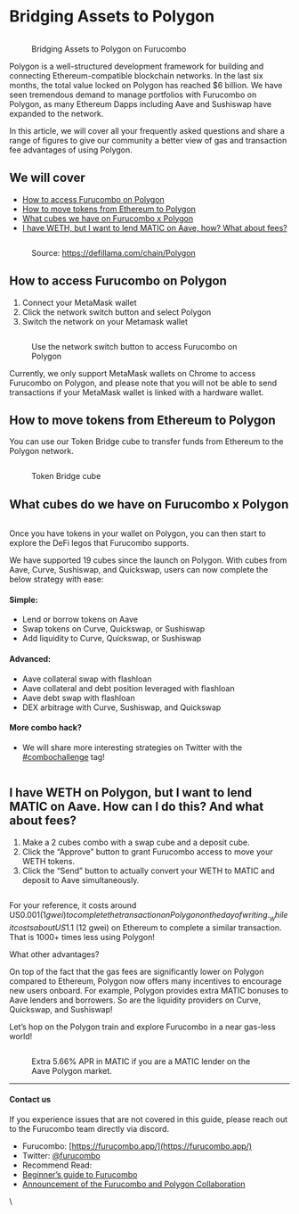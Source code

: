 # Bridging Assets to Polygon

<figure><img src="https://cdn-images-1.medium.com/max/1440/1*OUv-hl7oAr7_pP2SlXVsrQ.png" alt=""><figcaption><p>Bridging Assets to Polygon on Furucombo</p></figcaption></figure>

Polygon is a well-structured development framework for building and connecting Ethereum-compatible blockchain networks. In the last six months, the total value locked on Polygon has reached $6 billion. We have seen tremendous demand to manage portfolios with Furucombo on Polygon, as many Ethereum Dapps including Aave and Sushiswap have expanded to the network.

In this article, we will cover all your frequently asked questions and share a range of figures to give our community a better view of gas and transaction fee advantages of using Polygon.

## We will cover

* [How to access Furucombo on Polygon](bridging-assets-to-polygon.md#how-to-access-furucombo-on-polygon)
* [How to move tokens from Ethereum to Polygon](bridging-assets-to-polygon.md#how-to-move-tokens-from-ethereum-to-polygon)
* [What cubes we have on Furucombo x Polygon](bridging-assets-to-polygon.md#what-cubes-do-we-have-on-furucombo-x-polygon)
* [I have WETH, but I want to lend MATIC on Aave, how? What about fees?](bridging-assets-to-polygon.md#i-have-weth-on-polygon-but-i-want-to-lend-matic-on-aave.-how-can-i-do-this-and-what-about-fees)

<figure><img src="https://cdn-images-1.medium.com/max/1440/0*v7ReReU-vwapvKtV" alt=""><figcaption><p>Source: <a href="https://defillama.com/chain/Polygon">https://defillama.com/chain/Polygon</a></p></figcaption></figure>

## **How to access Furucombo on Polygon**

1. Connect your MetaMask wallet
2. Click the network switch button and select Polygon
3. Switch the network on your Metamask wallet

<figure><img src="https://cdn-images-1.medium.com/max/1440/0*-vnNv6lmzCEedIEW" alt=""><figcaption><p>Use the network switch button to access Furucombo on Polygon</p></figcaption></figure>

Currently, we only support MetaMask wallets on Chrome to access Furucombo on Polygon, and please note that you will not be able to send transactions if your MetaMask wallet is linked with a hardware wallet.

## **How to move tokens from Ethereum to Polygon**

You can use our Token Bridge cube to transfer funds from Ethereum to the Polygon network.

<figure><img src="https://cdn-images-1.medium.com/max/1440/1*lE2YNSoNzEkQMnPgJlMGfQ.png" alt=""><figcaption><p>Token Bridge cube</p></figcaption></figure>

## **What cubes do we have on Furucombo x Polygon**

<figure><img src="https://cdn-images-1.medium.com/max/1440/1*dTnRyXGZSEEY-JtV9BQA7w.png" alt=""><figcaption></figcaption></figure>

Once you have tokens in your wallet on Polygon, you can then start to explore the DeFi legos that Furucombo supports.

We have supported 19 cubes since the launch on Polygon. With cubes from Aave, Curve, Sushiswap, and Quickswap, users can now complete the below strategy with ease:

#### **Simple:**

* Lend or borrow tokens on Aave
* Swap tokens on Curve, Quickswap, or Sushiswap
* Add liquidity to Curve, Quickswap, or Sushiswap

#### **Advanced:**

* Aave collateral swap with flashloan
* Aave collateral and debt position leveraged with flashloan
* Aave debt swap with flashloan
* DEX arbitrage with Curve, Sushiswap, and Quickswap

#### **More combo hack?**

* We will share more interesting strategies on Twitter with the[ #combochallenge](https://twitter.com/hashtag/combochallenge?src=hashtag\_click) tag!

<figure><img src="https://cdn-images-1.medium.com/max/1440/0*pfewhDlbsTf3Kbxd" alt=""><figcaption></figcaption></figure>

## **I have WETH on Polygon, but I want to lend MATIC on Aave. How can I do this? And what about fees?**

1. Make a 2 cubes combo with a swap cube and a deposit cube.
2. Click the “Approve” button to grant Furucombo access to move your WETH tokens.
3. Click the “Send” button to actually convert your WETH to MATIC and deposit to Aave simultaneously.

<figure><img src="https://cdn-images-1.medium.com/max/1440/0*tSnohBO0S69Pv_ZU" alt=""><figcaption></figcaption></figure>

For your reference, it costs around US$0.001 (1 gwei) to complete the transaction on Polygon on the day of writing. __ While it costs about US$1.1 (12 gwei) on Ethereum to complete a similar transaction. That is 1000+ times less using Polygon!

What other advantages?

On top of the fact that the gas fees are significantly lower on Polygon compared to Ethereum, Polygon now offers many incentives to encourage new users onboard. For example, Polygon provides extra MATIC bonuses to Aave lenders and borrowers. So are the liquidity providers on Curve, Quickswap, and Sushiswap!

Let’s hop on the Polygon train and explore Furucombo in a near gas-less world!

<figure><img src="https://cdn-images-1.medium.com/max/1440/0*8p24i_VABR1xQb-r" alt=""><figcaption><p>Extra 5.66% APR in MATIC if you are a MATIC lender on the Aave Polygon market.</p></figcaption></figure>

***

#### Contact us

If you experience issues that are not covered in this guide, please reach out to the Furucombo team directly via discord.

* Furucombo: [https://furucombo.app/](https://furucombo.app/)
* Twitter: [@furucombo](https://twitter.com/furucombo)
* Recommend Read:
* [Beginner’s guide to Furucombo](https://medium.com/furucombo/beginners-guide-to-furucombo-747862e7ef55)
* [Announcement of the Furucombo and Polygon Collaboration](https://medium.com/furucombo/announcing-furucombo-and-polygon-collaboration-41581fe7c62a)

\
